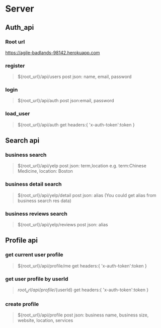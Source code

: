 # Server

## Auth_api

### Root url

<https://agile-badlands-98142.herokuapp.com>
  
### register

>${root_url}/api/users
>post
>json: name, email, password
  
### login

>${root_url}/api/auth
>post
>json:email, password
  
### load_user

>${root_url}/api/auth
>get
>headers:{
> 'x-auth-token':token
>}
  
## Search api

### business search

>${root_url}/api/yelp
>post
>json: term,location
>e.g. term:Chinese Medicine, location: Boston

### business detail search

>${root_url}/api/yelp/detail
>post
>json: alias
>(You could get alias from business search res data)

### business reviews search

>${root_url}/api/yelp/reviews
>post
>json: alias
  
## Profile api

### get current user profile

>${root_url}/api/profile/me
>get
>headers:{
> 'x-auth-token':token
>}
  
### get user profile by userId

>${root_url}/api/profile/${userId}
>get
>headers:{
> 'x-auth-token':token
>}
  
### create profile

>${root_url}/api/profile
>post
>json: business name, business size, website, location, services
